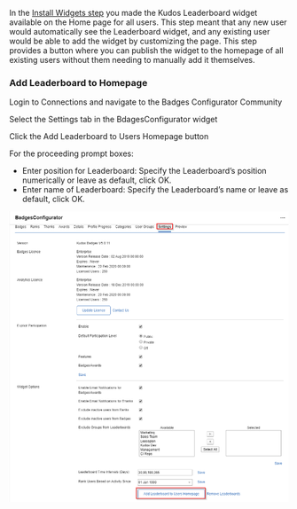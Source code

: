 In the [Install Widgets step](/badges/install/install-widgets) you made the Kudos Leaderboard widget available on the Home page for all users. This step meant that any new user would automatically see the Leaderboard widget, and any existing user would be able to add the widget by customizing the page. This step provides a button where you can publish the widget to the homepage of all existing users without them needing to manually add it themselves.

### Add Leaderboard to Homepage

Login to Connections and navigate to the Badges Configurator Community

Select the Settings tab in the BdagesConfigurator widget

Click the Add Leaderboard to Users Homepage button

For the proceeding prompt boxes:

- Enter position for Leaderboard:
    Specify the Leaderboard’s position numerically or leave as default, click OK.
- Enter name of Leaderboard:
    Specify the Leaderboard’s name or leave as default, click OK.

![add leaderboard](/assets/badges/install/leaderboard/add_leaderboard.png)
